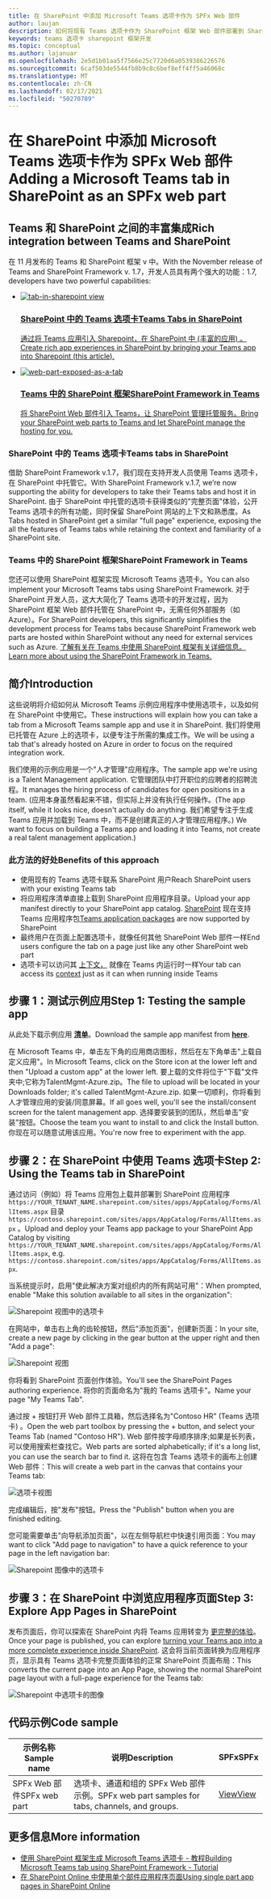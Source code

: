 ```yaml
---
title: 在 SharePoint 中添加 Microsoft Teams 选项卡作为 SPFx Web 部件
author: laujan
description: 如何将现有 Teams 选项卡作为 SharePoint 框架 Web 部件部署到 SharePoint。
keywords: teams 选项卡 sharepoint 框架开发
ms.topic: conceptual
ms.author: lajanuar
ms.openlocfilehash: 2e5d1b01aa5f7566e25c7720d6a0539386226576
ms.sourcegitcommit: 6caf503de5544fb8b9c8c6bef8eff4ff5a46068c
ms.translationtype: MT
ms.contentlocale: zh-CN
ms.lasthandoff: 02/17/2021
ms.locfileid: "50270789"
---
```

# <a name="adding-a-microsoft-teams-tab-in-sharepoint-as-an-spfx-web-part"></a><span data-ttu-id="6de12-104">在 SharePoint 中添加 Microsoft Teams 选项卡作为 SPFx Web 部件</span><span class="sxs-lookup"><span data-stu-id="6de12-104">Adding a Microsoft Teams tab in SharePoint as an SPFx web part</span></span>

## <a name="rich-integration-between-teams-and-sharepoint"></a><span data-ttu-id="6de12-105">Teams 和 SharePoint 之间的丰富集成</span><span class="sxs-lookup"><span data-stu-id="6de12-105">Rich integration between Teams and SharePoint</span></span>

<span data-ttu-id="6de12-106">在 11 月发布的 Teams 和 SharePoint 框架 v 中。</span><span class="sxs-lookup"><span data-stu-id="6de12-106">With the November release of Teams and SharePoint Framework v.</span></span> <span data-ttu-id="6de12-107">1.7，开发人员具有两个强大的功能：</span><span class="sxs-lookup"><span data-stu-id="6de12-107">1.7, developers have two powerful capabilities:</span></span>

<ul  class="panelContent cardsC">
<li>
    <a href="#introduction">
        <div class="cardSize">
            <div class="cardPadding">
                <div class="card">
                    <div class="cardImageOuter">
                        <div class="cardImage bgdAccent1">
                            <img src="~/assets/images/tabs/tabs-in-sharepoint/image084.png" alt="tab-in-sharepoint view"/>
                        </div>
                    </div>
                    <div class="cardText">
                        <h3><span data-ttu-id="6de12-108">SharePoint 中的 Teams 选项卡</span><span class="sxs-lookup"><span data-stu-id="6de12-108">Teams Tabs in SharePoint</span></span></h3>
                        <p><span data-ttu-id="6de12-109">通过将 Teams 应用引入 Sharepoint，在 SharePoint 中 (丰富的应用) 。</span><span class="sxs-lookup"><span data-stu-id="6de12-109">Create rich app experiences in SharePoint by bringing your Teams app into Sharepoint (this article).</span></span></p>
                    </div>
                </div>
            </div>
        </div>
    </a>
</li>
<li>
    <a href="https://docs.microsoft.com/sharepoint/dev/spfx/web-parts/get-started/using-web-part-as-ms-teams-tab">
        <div class="cardSize">
            <div class="cardPadding">
                <div class="card">
                    <div class="cardImageOuter">
                        <div class="cardImage bgdAccent1">
                            <img src="~/assets/images/tabs/tabs-in-sharepoint/SharePoint-web-part-exposed-as-a-Tab-in-Microsoft-Teams.png" alt="web-part-exposed-as-a-tab" />
                        </div>
                    </div>
                    <div class="cardText">
                        <h3><span data-ttu-id="6de12-110">Teams 中的 SharePoint 框架</span><span class="sxs-lookup"><span data-stu-id="6de12-110">SharePoint Framework in Teams</span></span></h3>
                        <p><span data-ttu-id="6de12-111">将 SharePoint Web 部件引入 Teams，让 SharePoint 管理托管服务。</span><span class="sxs-lookup"><span data-stu-id="6de12-111">Bring your SharePoint web parts to Teams and let SharePoint manage the hosting for you.</span></span></p>
                    </div>
                </div>
            </div>
        </div>
    </a>
</li>
</ul>

### <a name="teams-tabs-in-sharepoint"></a><span data-ttu-id="6de12-112">SharePoint 中的 Teams 选项卡</span><span class="sxs-lookup"><span data-stu-id="6de12-112">Teams tabs in SharePoint</span></span>

<span data-ttu-id="6de12-113">借助 SharePoint Framework v.1.7，我们现在支持开发人员使用 Teams 选项卡，在 SharePoint 中托管它。</span><span class="sxs-lookup"><span data-stu-id="6de12-113">With SharePoint Framework v.1.7, we’re now supporting the ability for developers to take their Teams tabs and host it in SharePoint.</span></span> <span data-ttu-id="6de12-114">由于 SharePoint 中托管的选项卡获得类似的"完整页面"体验，公开 Teams 选项卡的所有功能，同时保留 SharePoint 网站的上下文和熟悉度。</span><span class="sxs-lookup"><span data-stu-id="6de12-114">As Tabs hosted in SharePoint get a similar "full page" experience, exposing the all the features of Teams tabs while retaining the context and familiarity of a SharePoint site.</span></span>

### <a name="sharepoint-framework-in-teams"></a><span data-ttu-id="6de12-115">Teams 中的 SharePoint 框架</span><span class="sxs-lookup"><span data-stu-id="6de12-115">SharePoint Framework in Teams</span></span>

<span data-ttu-id="6de12-116">您还可以使用 SharePoint 框架实现 Microsoft Teams 选项卡。</span><span class="sxs-lookup"><span data-stu-id="6de12-116">You can also implement your Microsoft Teams tabs using SharePoint Framework.</span></span> <span data-ttu-id="6de12-117">对于 SharePoint 开发人员，这大大简化了 Teams 选项卡的开发过程，因为 SharePoint 框架 Web 部件托管在 SharePoint 中，无需任何外部服务（如 Azure）。</span><span class="sxs-lookup"><span data-stu-id="6de12-117">For SharePoint developers, this significantly simplifies the development process for Teams tabs because SharePoint Framework web parts are hosted within SharePoint without any need for external services such as Azure.</span></span> [<span data-ttu-id="6de12-118">了解有关在 Teams 中使用 SharePoint 框架有关详细信息。</span><span class="sxs-lookup"><span data-stu-id="6de12-118">Learn more about using the SharePoint Framework in Teams.</span></span>](/sharepoint/dev/spfx/web-parts/get-started/using-web-part-as-ms-teams-tab)

## <a name="introduction"></a><span data-ttu-id="6de12-119">简介</span><span class="sxs-lookup"><span data-stu-id="6de12-119">Introduction</span></span>

<span data-ttu-id="6de12-120">这些说明将介绍如何从 Microsoft Teams 示例应用程序中使用选项卡，以及如何在 SharePoint 中使用它。</span><span class="sxs-lookup"><span data-stu-id="6de12-120">These instructions will explain how you can take a tab from a Microsoft Teams sample app and use it in SharePoint.</span></span> <span data-ttu-id="6de12-121">我们将使用已托管在 Azure 上的选项卡，以便专注于所需的集成工作。</span><span class="sxs-lookup"><span data-stu-id="6de12-121">We will be using a tab that's already hosted on Azure in order to focus on the required integration work.</span></span>

<span data-ttu-id="6de12-122">我们使用的示例应用是一个"人才管理"应用程序。</span><span class="sxs-lookup"><span data-stu-id="6de12-122">The sample app we're using is a Talent Management application.</span></span> <span data-ttu-id="6de12-123">它管理团队中打开职位的应聘者的招聘流程。</span><span class="sxs-lookup"><span data-stu-id="6de12-123">It manages the hiring process of candidates for open positions in a team.</span></span> <span data-ttu-id="6de12-124"> (应用本身虽然看起来不错，但实际上并没有执行任何操作。</span><span class="sxs-lookup"><span data-stu-id="6de12-124">(The app itself, while it looks nice, doesn't actually do anything.</span></span> <span data-ttu-id="6de12-125">我们希望专注于生成 Teams 应用并加载到 Teams 中，而不是创建真正的人才管理应用程序。) </span><span class="sxs-lookup"><span data-stu-id="6de12-125">We want to focus on building a Teams app and loading it into Teams, not create a real talent management application.)</span></span>

### <a name="benefits-of-this-approach"></a><span data-ttu-id="6de12-126">此方法的好处</span><span class="sxs-lookup"><span data-stu-id="6de12-126">Benefits of this approach</span></span>

- <span data-ttu-id="6de12-127">使用现有的 Teams 选项卡联系 SharePoint 用户</span><span class="sxs-lookup"><span data-stu-id="6de12-127">Reach SharePoint users with your existing Teams tab</span></span>
- <span data-ttu-id="6de12-128">将应用程序清单直接上载到 SharePoint 应用程序目录。</span><span class="sxs-lookup"><span data-stu-id="6de12-128">Upload your app manifest directly to your SharePoint app catalog.</span></span> <span data-ttu-id="6de12-129">[SharePoint](~/concepts/build-and-test/apps-package.md) 现在支持 Teams 应用程序包</span><span class="sxs-lookup"><span data-stu-id="6de12-129">[Teams application packages](~/concepts/build-and-test/apps-package.md) are now supported by SharePoint</span></span>
- <span data-ttu-id="6de12-130">最终用户在页面上配置选项卡，就像任何其他 SharePoint Web 部件一样</span><span class="sxs-lookup"><span data-stu-id="6de12-130">End users configure the tab on a page just like any other SharePoint web part</span></span>
- <span data-ttu-id="6de12-131">选项卡可以访问其 [上下文，](~/tabs/how-to/access-teams-context.md) 就像在 Teams 内运行时一样</span><span class="sxs-lookup"><span data-stu-id="6de12-131">Your tab can access its [context](~/tabs/how-to/access-teams-context.md) just as it can when running inside Teams</span></span>

## <a name="step-1-testing-the-sample-app"></a><span data-ttu-id="6de12-132">步骤 1：测试示例应用</span><span class="sxs-lookup"><span data-stu-id="6de12-132">Step 1: Testing the sample app</span></span>

<span data-ttu-id="6de12-133">从此处下载示例应用 [**清单**](https://github.com/MicrosoftDocs/msteams-docs/raw/master/msteams-platform/assets/downloads/TalentMgmt-Azure.zip)。</span><span class="sxs-lookup"><span data-stu-id="6de12-133">Download the sample app manifest from [**here**](https://github.com/MicrosoftDocs/msteams-docs/raw/master/msteams-platform/assets/downloads/TalentMgmt-Azure.zip).</span></span>

<span data-ttu-id="6de12-134">在 Microsoft Teams 中，单击左下角的应用商店图标，然后在左下角单击"上载自定义应用"。</span><span class="sxs-lookup"><span data-stu-id="6de12-134">In Microsoft Teams, click on the Store icon at the lower left and then "Upload a custom app" at the lower left.</span></span> <span data-ttu-id="6de12-135">要上载的文件将位于"下载"文件夹中;它称为TalentMgmt-Azure.zip。</span><span class="sxs-lookup"><span data-stu-id="6de12-135">The file to upload will be located in your Downloads folder; it's called TalentMgmt-Azure.zip.</span></span> <span data-ttu-id="6de12-136">如果一切顺利，你将看到人才管理应用的安装/同意屏幕。</span><span class="sxs-lookup"><span data-stu-id="6de12-136">If all goes well, you'll see the install/consent screen for the talent management app.</span></span> <span data-ttu-id="6de12-137">选择要安装到的团队，然后单击"安装"按钮。</span><span class="sxs-lookup"><span data-stu-id="6de12-137">Choose the team you want to install to and click the Install button.</span></span> <span data-ttu-id="6de12-138">你现在可以随意试用该应用。</span><span class="sxs-lookup"><span data-stu-id="6de12-138">You're now free to experiment with the app.</span></span>

## <a name="step-2-using-the-teams-tab-in-sharepoint"></a><span data-ttu-id="6de12-139">步骤 2：在 SharePoint 中使用 Teams 选项卡</span><span class="sxs-lookup"><span data-stu-id="6de12-139">Step 2: Using the Teams tab in SharePoint</span></span>

<span data-ttu-id="6de12-140">通过访问（例如）将 Teams 应用包上载并部署到 SharePoint 应用程序 `https://YOUR_TENANT_NAME.sharepoint.com/sites/apps/AppCatalog/Forms/AllItems.aspx` 目录 `https://contoso.sharepoint.com/sites/apps/AppCatalog/Forms/AllItems.aspx` 。</span><span class="sxs-lookup"><span data-stu-id="6de12-140">Upload and deploy your Teams app package to your SharePoint App Catalog by visiting `https://YOUR_TENANT_NAME.sharepoint.com/sites/apps/AppCatalog/Forms/AllItems.aspx`, e.g. `https://contoso.sharepoint.com/sites/apps/AppCatalog/Forms/AllItems.aspx`.</span></span>

<span data-ttu-id="6de12-141">当系统提示时，启用"使此解决方案对组织内的所有网站可用"：</span><span class="sxs-lookup"><span data-stu-id="6de12-141">When prompted, enable "Make this solution available to all sites in the organization":</span></span>

![Sharepoint 视图中的选项卡](~/assets/images/tabs/tabs-in-sharepoint/image065.png)

<span data-ttu-id="6de12-143">在网站中，单击右上角的齿轮按钮，然后"添加页面"，创建新页面：</span><span class="sxs-lookup"><span data-stu-id="6de12-143">In your site, create a new page by clicking in the gear button at the upper right and then "Add a page":</span></span>

![Sharepoint 视图](~/assets/images/tabs/tabs-in-sharepoint/image066.png)

<span data-ttu-id="6de12-145">你将看到 SharePoint 页面创作体验。</span><span class="sxs-lookup"><span data-stu-id="6de12-145">You'll see the SharePoint Pages authoring experience.</span></span> <span data-ttu-id="6de12-146">将你的页面命名为"我的 Teams 选项卡"。</span><span class="sxs-lookup"><span data-stu-id="6de12-146">Name your page "My Teams Tab".</span></span>

<span data-ttu-id="6de12-147">通过按 + 按钮打开 Web 部件工具箱，然后选择名为"Contoso HR" (Teams 选项卡) 。</span><span class="sxs-lookup"><span data-stu-id="6de12-147">Open the web part toolbox by pressing the + button, and select your Teams Tab (named "Contoso HR").</span></span> <span data-ttu-id="6de12-148">Web 部件按字母顺序排序;如果是长列表，可以使用搜索栏查找它。</span><span class="sxs-lookup"><span data-stu-id="6de12-148">Web parts are sorted alphabetically; if it's a long list, you can use the search bar to find it.</span></span> <span data-ttu-id="6de12-149">这将在包含 Teams 选项卡的画布上创建 Web 部件：</span><span class="sxs-lookup"><span data-stu-id="6de12-149">This will create a web part in the canvas that contains your Teams tab:</span></span>

![选项卡视图](~/assets/images/tabs/tabs-in-sharepoint/image071.png)

<span data-ttu-id="6de12-151">完成编辑后，按"发布"按钮。</span><span class="sxs-lookup"><span data-stu-id="6de12-151">Press the "Publish" button when you are finished editing.</span></span>

<span data-ttu-id="6de12-152">您可能需要单击"向导航添加页面"，以在左侧导航栏中快速引用页面：</span><span class="sxs-lookup"><span data-stu-id="6de12-152">You may want to click "Add page to navigation" to have a quick reference to your page in the left navigation bar:</span></span>

![Sharepoint 图像中的选项卡](~/assets/images/tabs/tabs-in-sharepoint/image073.png)

## <a name="step-3-explore-app-pages-in-sharepoint"></a><span data-ttu-id="6de12-154">步骤 3：在 SharePoint 中浏览应用程序页面</span><span class="sxs-lookup"><span data-stu-id="6de12-154">Step 3: Explore App Pages in SharePoint</span></span>

<span data-ttu-id="6de12-155">发布页面后，你可以探索在 SharePoint 内将 Teams 应用转变为 [更完整的体验](/sharepoint/dev/spfx/web-parts/single-part-app-pages)。</span><span class="sxs-lookup"><span data-stu-id="6de12-155">Once your page is published, you can explore [turning your Teams app into a more complete experience inside SharePoint](/sharepoint/dev/spfx/web-parts/single-part-app-pages).</span></span> <span data-ttu-id="6de12-156">这会将当前页面转换为应用程序页，显示具有 Teams 选项卡完整页面体验的正常 SharePoint 页面布局：</span><span class="sxs-lookup"><span data-stu-id="6de12-156">This converts the current page into an App Page, showing the normal SharePoint page layout with a full-page experience for the Teams tab:</span></span>

![Sharepoint 中选项卡的图像](~/assets/images/tabs/tabs-in-sharepoint/image085.png)

## <a name="code-sample"></a><span data-ttu-id="6de12-158">代码示例</span><span class="sxs-lookup"><span data-stu-id="6de12-158">Code sample</span></span>
| <span data-ttu-id="6de12-159">**示例名称**</span><span class="sxs-lookup"><span data-stu-id="6de12-159">**Sample name**</span></span> | <span data-ttu-id="6de12-160">**说明**</span><span class="sxs-lookup"><span data-stu-id="6de12-160">**Description**</span></span> | <span data-ttu-id="6de12-161">**SPFx**</span><span class="sxs-lookup"><span data-stu-id="6de12-161">**SPFx**</span></span> |
|-----------------|-----------------|----------|
| <span data-ttu-id="6de12-162">SPFx Web 部件</span><span class="sxs-lookup"><span data-stu-id="6de12-162">SPFx web part</span></span> | <span data-ttu-id="6de12-163">选项卡、通道和组的 SPFx Web 部件示例。</span><span class="sxs-lookup"><span data-stu-id="6de12-163">SPFx web part samples for tabs, channels, and groups.</span></span> | [<span data-ttu-id="6de12-164">View</span><span class="sxs-lookup"><span data-stu-id="6de12-164">View</span></span>](https://github.com/OfficeDev/Microsoft-Teams-Samples/tree/main/samples/tab-channel-group/spfx)

## <a name="more-information"></a><span data-ttu-id="6de12-165">更多信息</span><span class="sxs-lookup"><span data-stu-id="6de12-165">More information</span></span>

- [<span data-ttu-id="6de12-166">使用 SharePoint 框架生成 Microsoft Teams 选项卡 - 教程</span><span class="sxs-lookup"><span data-stu-id="6de12-166">Building Microsoft Teams tab using SharePoint Framework - Tutorial</span></span>](/sharepoint/dev/spfx/web-parts/get-started/using-web-part-as-ms-teams-tab)
- [<span data-ttu-id="6de12-167">在 SharePoint Online 中使用单个部件应用程序页面</span><span class="sxs-lookup"><span data-stu-id="6de12-167">Using single part app pages in SharePoint Online</span></span>](/sharepoint/dev/spfx/web-parts/single-part-app-pages)
